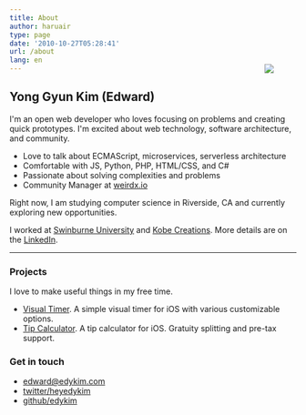 ```yaml
---
title: About
author: haruair
type: page
date: '2010-10-27T05:28:41'
url: /about
lang: en
---
```


<figure class="profile" style="float: right; margin-left: 30px;margin-top: -30px;">
<img src="https://avatars3.githubusercontent.com/u/1009457?s=150&v=4">
</figure>

## Yong Gyun Kim (Edward)

I'm an open web developer who loves focusing on problems and creating quick
prototypes. I'm excited about web technology, software architecture, and community.

- Love to talk about ECMAScript, microservices, serverless architecture
- Comfortable with JS, Python, PHP, HTML/CSS, and C#
- Passionate about solving complexities and problems
- Community Manager at [weirdx.io](http://weirdx.io)

Right now, I am studying computer science in Riverside, CA and currently exploring new opportunities.

I worked at [Swinburne University](https://www.swinburne.edu.au/) and [Kobe Creations](https://kobecreations.com/). More details are on the [LinkedIn](https://www.linkedin.com/in/edwardykim/).

<hr class="left" />

### Projects

I love to make useful things in my free time.

- [Visual Timer](/app/visual-timer/). A simple visual timer for iOS with various customizable options.
- [Tip Calculator](/app/tip-calculator-by-yong/). A tip calculator for iOS. Gratuity splitting and pre-tax support.

### Get in touch

- [edward@edykim.com](mailto:edward@edykim.com)
- [twitter/heyedykim](https://twitter.com/heyedykim)
- [github/edykim](https://github.com/edykim)
